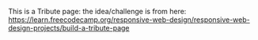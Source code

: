This is a Tribute page: the idea/challenge is from here:
https://learn.freecodecamp.org/responsive-web-design/responsive-web-design-projects/build-a-tribute-page